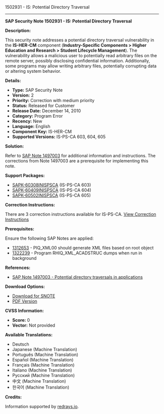 1502931 - IS: Potential Directory Traversal

---

**SAP Security Note 1502931 - IS: Potential Directory Traversal**

**Description:**

This security note addresses a potential directory traversal vulnerability in the **IS-HER-CM** component (**Industry-Specific Components > Higher Education and Research > Student Lifecycle Management**). The vulnerability allows a malicious user to potentially read arbitrary files on the remote server, possibly disclosing confidential information. Additionally, some programs may allow writing arbitrary files, potentially corrupting data or altering system behavior.

**Details:**

- **Type:** SAP Security Note
- **Version:** 2
- **Priority:** Correction with medium priority
- **Status:** Released for Customer
- **Release Date:** December 14, 2010
- **Category:** Program Error
- **Recency:** New
- **Language:** English
- **Component Key:** IS-HER-CM
- **Supported Versions:** IS-PS-CA 603, 604, 605

**Solution:**

Refer to [SAP Note 1497003](https://me.sap.com/notes/1497003) for additional information and instructions. The corrections from Note 1497003 are a prerequisite for implementing this note.

**Support Packages:**

- [SAPK-60308INISPSCA](https://me.sap.com/supportpackage/SAPK-60308INISPSCA) (IS-PS-CA 603)
- [SAPK-60409INISPSCA](https://me.sap.com/supportpackage/SAPK-60409INISPSCA) (IS-PS-CA 604)
- [SAPK-60502INISPSCA](https://me.sap.com/supportpackage/SAPK-60502INISPSCA) (IS-PS-CA 605)

**Correction Instructions:**

There are 3 correction instructions available for IS-PS-CA. [View Correction Instructions](https://me.sap.com/corrins/0001502931/64)

**Prerequisites:**

Ensure the following SAP Notes are applied:

- [1312653](https://me.sap.com/notes/1312653) - PIQ_XML00 should generate XML files based on root object
- [1322239](https://me.sap.com/notes/1322239) - Program RHIQ_XML_ACADSTRUC dumps when run in background

**References:**

- [SAP Note 1497003 - Potential directory traversals in applications](https://me.sap.com/notes/1497003)

**Download Options:**

- [Download for SNOTE](https://notesdownloads.sap.com/note/0040000008896162017)
- [PDF Version](https://userapps.support.sap.com/sap/support/sfm/notes/print/0001502931?language=en-US&token=F0DBDF2203812DA6C880405662FE747F)

**CVSS Information:**

- **Score:** 0
- **Vector:** Not provided

**Available Translations:**

- Deutsch
- Japanese (Machine Translation)
- Português (Machine Translation)
- Español (Machine Translation)
- Français (Machine Translation)
- Italiano (Machine Translation)
- Русский (Machine Translation)
- 中文 (Machine Translation)
- 한국어 (Machine Translation)

**Credits:**

Information supported by [redrays.io](https://redrays.io).